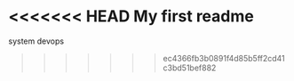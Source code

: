 <<<<<<< HEAD
My first readme
=======
system devops
>>>>>>> ec4366fb3b0891f4d85b5ff2cd41c3bd51bef882

